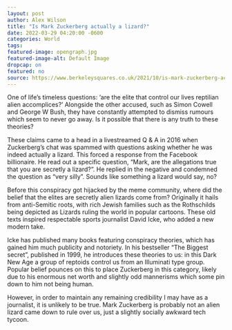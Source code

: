 ```yaml
---
layout: post
author: Alex Wilson 
title: "Is Mark Zuckerberg actually a lizard?"
date: 2022-03-29 04:20:00 -0600
categories: World  
tags: 
featured-image: opengraph.jpg
featured-image-alt: Default Image
dropcap: on 
featured: no 
source: https://www.berkeleysquares.co.uk/2021/10/is-mark-zuckerberg-actually-a-lizard/ 
---
```

One of life’s timeless questions: ‘are the elite that control our lives reptilian alien accomplices?’ Alongside the other accused, such as Simon Cowell and George W Bush, they have constantly attempted to dismiss rumours which seem to never go away. Is it possible that there is any truth to these theories?

These claims came to a head in a livestreamed Q & A in 2016 when Zuckerberg’s chat was spammed with questions asking whether he was indeed actually a lizard. This forced a response from the Facebook billionaire. He read out a specific question, “Mark, are the allegations true that you are secretly a lizard?”. He replied in the negative and condemned the question as “very silly”. Sounds like something a lizard would say, no?

Before this conspiracy got hijacked by the meme community, where did the belief that the elites are secretly alien lizards come from? Originally it hails from anti-Semitic roots, with rich Jewish families such as the Rothschilds being depicted as Lizards ruling the world in popular cartoons. These old texts inspired respectable sports journalist David Icke, who added a new modern take.

Icke has published many books featuring conspiracy theories, which has gained him much publicity and notoriety. In his bestseller “The Biggest secret”, published in 1999, he introduces these theories to us: in this Dark New Age a group of reptoids control us from an Illuminati type group. Popular belief pounces on this to place Zuckerberg in this category, likely due to his enormous net worth and slightly odd mannerisms which some pin down to him not being human.

However, in order to maintain any remaining credibility I may have as a journalist, it is unlikely to be true. Mark Zuckerberg is probably not an alien lizard came down to rule over us, just a slightly socially awkward tech tycoon.



